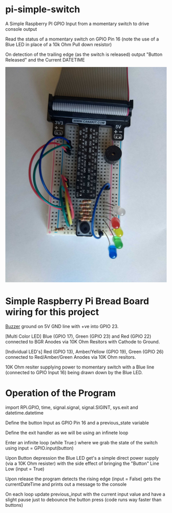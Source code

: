 # pi-simple-switch
A Simple Raspberry PI GPIO Input from a momentary switch to drive console output

Read the status of a momentary switch on GPIO Pin 16 (note the use of a Blue LED in place of a 10k Ohm Pull down resistor)

On detection of the trailing edge (as the switch is released) output "Button Released" and the Current DATETIME

![Alt text](https://github.com/MikeCoutts/pi-simple-switch/blob/main/images/STEM-101-BreadBoard.jpg?raw=true "Simple Switch")

# Simple Raspberry Pi Bread Board wiring for this project
[Buzzer](https://www.amazon.com/dp/B07S85WRSZ?psc=1&ref=ppx_yo2_dt_b_product_details) ground on 5V GND line with +ve into GPIO 23.

[Multi Color LED] Blue (GPIO 17), Green (GPIO 23) and Red (GPIO 22) connected to BGR Anodes via 10K Ohm Resitors with Cathode to Ground.

[Individual LED's] Red (GPIO 13), Amber/Yellow (GPIO 19), Green (GPIO 26) connected to Red/Amber/Green Anodes via 10K Ohm resitors.

10K Ohm resiter supplying power to momentary switch with a Blue line (connected to GPIO Input 16) being drawn down by the Blue LED.

# Operation of the Program
import RPi.GPIO, time, signal.signal, signal.SIGINT, sys.exit and datetime.datetime

Define the button Input as GPIO Pin 16 and a previous_state variable

Define the exit handler as we will be using an infinete loop

Enter an infinite loop (while True:) where we grab the state of the switch using input = GPIO.input(button)

  Upon Button depression the Blue LED get's a simple direct power supply (via a 10K Ohm resister) with the side effect of bringing the "Button" Line Low (input = True)

  Upon release the program detects the rising edge (input = False) gets the currentDateTime and prints out a message to the console

  On each loop update previous_input with the current input value and have a slight pause just to debounce the button press (code runs way faster than buttons)
